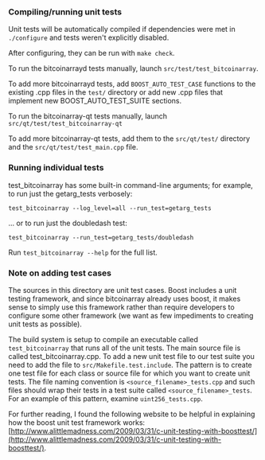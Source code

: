 ### Compiling/running unit tests

Unit tests will be automatically compiled if dependencies were met in `./configure`
and tests weren't explicitly disabled.

After configuring, they can be run with `make check`.

To run the bitcoinarrayd tests manually, launch `src/test/test_bitcoinarray`.

To add more bitcoinarrayd tests, add `BOOST_AUTO_TEST_CASE` functions to the existing
.cpp files in the `test/` directory or add new .cpp files that
implement new BOOST_AUTO_TEST_SUITE sections.

To run the bitcoinarray-qt tests manually, launch `src/qt/test/test_bitcoinarray-qt`

To add more bitcoinarray-qt tests, add them to the `src/qt/test/` directory and
the `src/qt/test/test_main.cpp` file.

### Running individual tests

test_bitcoinarray has some built-in command-line arguments; for
example, to run just the getarg_tests verbosely:

    test_bitcoinarray --log_level=all --run_test=getarg_tests

... or to run just the doubledash test:

    test_bitcoinarray --run_test=getarg_tests/doubledash

Run `test_bitcoinarray --help` for the full list.

### Note on adding test cases

The sources in this directory are unit test cases.  Boost includes a
unit testing framework, and since bitcoinarray already uses boost, it makes
sense to simply use this framework rather than require developers to
configure some other framework (we want as few impediments to creating
unit tests as possible).

The build system is setup to compile an executable called `test_bitcoinarray`
that runs all of the unit tests.  The main source file is called
test_bitcoinarray.cpp. To add a new unit test file to our test suite you need 
to add the file to `src/Makefile.test.include`. The pattern is to create 
one test file for each class or source file for which you want to create 
unit tests.  The file naming convention is `<source_filename>_tests.cpp` 
and such files should wrap their tests in a test suite 
called `<source_filename>_tests`. For an example of this pattern, 
examine `uint256_tests.cpp`.

For further reading, I found the following website to be helpful in
explaining how the boost unit test framework works:
[http://www.alittlemadness.com/2009/03/31/c-unit-testing-with-boosttest/](http://www.alittlemadness.com/2009/03/31/c-unit-testing-with-boosttest/).
